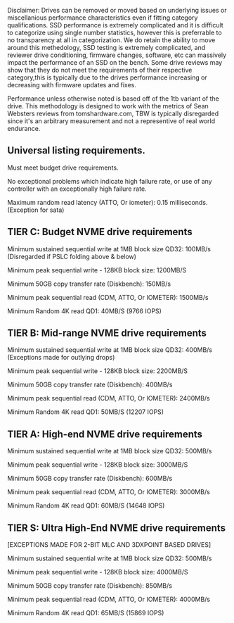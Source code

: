 
Disclaimer: Drives can be removed or moved based on underlying issues or miscellanious performance characteristics even if
fitting category qualifications. SSD performance is extremely complicated and it is difficult to categorize using single number statistics, however this is preferrable
to no transparency at all in categorization. We do retain the ability to move around this methedology, SSD testing is extremely complicated, and reviewer drive conditioning, 
firmware changes, software, etc can massively impact the performance of an SSD on the bench. 
Some drive reviews may show that they do not meet the requirements of their respective category,this is typically due to the drives performance increasing or decreasing with firmware 
updates and fixes. 

Performance unless otherwise noted is based off of the 1tb variant of the drive.
This methodology is designed to work with the metrics of Sean Websters reviews from tomshardware.com, TBW is typically disregarded since it's an arbitrary measurement and not
a representive of real world endurance.

## Universal listing requirements.

Must meet budget drive requirements.

No exceptional problems which indicate high failure rate, or use of any controller with an exceptionally high failure rate.

Maximum random read latency (ATTO, Or iometer): 0.15 milliseconds. (Exception for sata)

## TIER C: Budget NVME drive requirements 

Minimum sustained sequential write at 1MB block size QD32: 100MB/s (Disregarded if PSLC folding above & below)

Minimum peak sequential write - 128KB block size: 1200MB/S

Minimum 50GB copy transfer rate (Diskbench): 150MB/s 

Minimum peak sequential read (CDM, ATTO, Or IOMETER): 1500MB/s 

Minimum Random 4K read QD1: 40MB/S (9766 IOPS)


## TIER B: Mid-range NVME drive requirements

Minimum sustained sequential write at 1MB block size QD32: 400MB/s (Exceptions made for outlying drops) 

Minimum peak sequential write - 128KB block size: 2200MB/S

Minimum 50GB copy transfer rate (Diskbench): 400MB/s

Minimum peak sequential read (CDM, ATTO, Or IOMETER): 2400MB/s

Minimum Random 4K read QD1: 50MB/S (12207 IOPS)

## TIER A: High-end NVME drive requirements

Minimum sustained sequential write at 1MB block size QD32: 500MB/s

Minimum peak sequential write - 128KB block size: 3000MB/S

Minimum 50GB copy transfer rate (Diskbench): 600MB/s

Minimum peak sequential read (CDM, ATTO, Or IOMETER): 3000MB/s

Minimum Random 4K read QD1: 60MB/S (14648 IOPS)

## TIER S: Ultra High-End NVME drive requirements
[EXCEPTIONS MADE FOR 2-BIT MLC AND 3DXPOINT BASED DRIVES]

Minimum sustained sequential write at 1MB block size QD32: 500MB/s

Minimum peak sequential write - 128KB block size: 4000MB/S

Minimum 50GB copy transfer rate (Diskbench): 850MB/s

Minimum peak sequential read (CDM, ATTO, Or IOMETER): 4000MB/s

Minimum Random 4K read QD1: 65MB/S (15869 IOPS)
 




